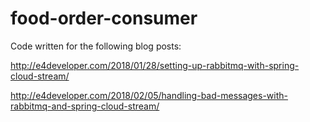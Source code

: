 # food-order-consumer

Code written for the following blog posts:

http://e4developer.com/2018/01/28/setting-up-rabbitmq-with-spring-cloud-stream/

http://e4developer.com/2018/02/05/handling-bad-messages-with-rabbitmq-and-spring-cloud-stream/
